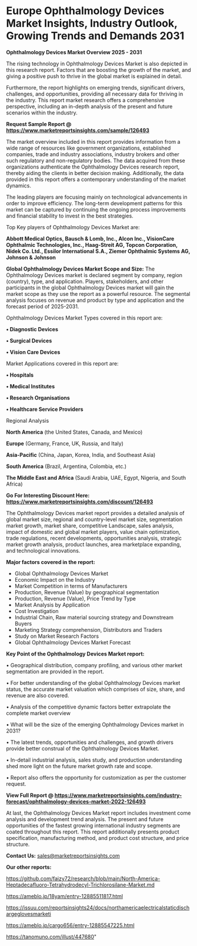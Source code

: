 # Europe Ophthalmology Devices Market Insights, Industry Outlook, Growing Trends and Demands 2031

<Strong> Ophthalmology Devices Market Overview 2025 - 2031</strong>

The rising technology in Ophthalmology Devices Market is also depicted in this research report. Factors that are boosting the growth of the market, and giving a positive push to thrive in the global market is explained in detail.

Furthermore, the report highlights on emerging trends, significant drivers, challenges, and opportunities, providing all necessary data for thriving in the industry. This report market research offers a comprehensive perspective, including an in-depth analysis of the present and future scenarios within the industry.

<strong>Request Sample Report @ <a href=https://www.marketreportsinsights.com/sample/126493>https://www.marketreportsinsights.com/sample/126493</a></strong>

The market overview included in this report provides information from a wide range of resources like government organizations, established companies, trade and industry associations, industry brokers and other such regulatory and non-regulatory bodies. The data acquired from these organizations authenticate the Ophthalmology Devices research report, thereby aiding the clients in better decision making. Additionally, the data provided in this report offers a contemporary understanding of the market dynamics.

The leading players are focusing mainly on technological advancements in order to improve efficiency. The long-term development patterns for this market can be captured by continuing the ongoing process improvements and financial stability to invest in the best strategies.

Top Key players of Ophthalmology Devices Market are:

<strong>Abbott Medical Optics, Bausch & Lomb, Inc., Alcon Inc., VisionCare Ophthalmic Technologies, Inc., Haag-Streit AG, Topcon Corporation, Nidek Co. Ltd., Essilor International S.A., Ziemer Ophthalmic Systems AG, Johnson & Johnson</strong>

<strong><b>Global Ophthalmology Devices Market Scope and Size:</b></strong>
The Ophthalmology Devices market is declared segment by company, region (country), type, and application. Players, stakeholders, and other participants in the global Ophthalmology Devices market will gain the market scope as they use the report as a powerful resource. The segmental analysis focuses on revenue and product by type and application and the forecast period of 2025-2031.

Ophthalmology Devices Market Types covered in this report are:

<strong>• Diagnostic Devices

• Surgical Devices

• Vision Care Devices</strong>

Market Applications covered in this report are:

<strong>• Hospitals

• Medical Institutes

• Research Organisations

• Healthcare Service Providers</strong> 

Regional Analysis

<strong>North America</strong> (the United States, Canada, and Mexico)

<strong>Europe</strong> (Germany, France, UK, Russia, and Italy)

<strong>Asia-Pacific</strong> (China, Japan, Korea, India, and Southeast Asia)

<strong>South America</strong> (Brazil, Argentina, Colombia, etc.)

<strong>The Middle East and Africa</strong> (Saudi Arabia, UAE, Egypt, Nigeria, and South Africa)

<strong>Go For Interesting Discount Here: <a href=https://www.marketreportsinsights.com/discount/126493>https://www.marketreportsinsights.com/discount/126493</a></strong>

The Ophthalmology Devices market report provides a detailed analysis of global market size, regional and country-level market size, segmentation market growth, market share, competitive Landscape, sales analysis, impact of domestic and global market players, value chain optimization, trade regulations, recent developments, opportunities analysis, strategic market growth analysis, product launches, area marketplace expanding, and technological innovations.

<strong><b>Major factors covered in the report:</b></strong>
<ul>
  <li>Global Ophthalmology Devices Market </li>
  <li>Economic Impact on the Industry</li>
  <li>Market Competition in terms of Manufacturers</li>
  <li>Production, Revenue (Value) by geographical segmentation</li>
  <li>Production, Revenue (Value), Price Trend by Type</li>
  <li>Market Analysis by Application</li>
  <li>Cost Investigation</li>
  <li>Industrial Chain, Raw material sourcing strategy and Downstream Buyers</li>
  <li>Marketing Strategy comprehension, Distributors and Traders</li>
  <li>Study on Market Research Factors</li>
  <li>Global Ophthalmology Devices Market Forecast</li>
</ul>

<strong><b>Key Point of the Ophthalmology Devices Market report:</b></strong>

• Geographical distribution, company profiling, and various other market segmentation are provided in the report.

• For better understanding of the global Ophthalmology Devices market status, the accurate market valuation which comprises of size, share, and revenue are also covered.

• Analysis of the competitive dynamic factors better extrapolate the complete market overview

• What will be the size of the emerging Ophthalmology Devices market in 2031?

• The latest trends, opportunities and challenges, and growth drivers provide better construal of the Ophthalmology Devices Market.

• In-detail industrial analysis, sales study, and production understanding shed more light on the future market growth rate and scope.

• Report also offers the opportunity for customization as per the customer request.

<strong><b>View Full Report @ <a href=https://www.marketreportsinsights.com/industry-forecast/ophthalmology-devices-market-2022-126493>https://www.marketreportsinsights.com/industry-forecast/ophthalmology-devices-market-2022-126493</a></b></strong>


At last, the Ophthalmology Devices Market report includes investment come analysis and development trend analysis. The present and future opportunities of the fastest growing international industry segments are coated throughout this report. This report additionally presents product specification, manufacturing method, and product cost structure, and price structure.

<strong>Contact Us:</strong>
sales@marketreportsinsights.com

<strong>Our other reports:</strong>

<a href=https://github.com/faizy72/research/blob/main/North-America-Heptadecafluoro-Tetrahydrodecyl-Trichlorosilane-Market.md>https://github.com/faizy72/research/blob/main/North-America-Heptadecafluoro-Tetrahydrodecyl-Trichlorosilane-Market.md</a>

<a href=https://ameblo.jp/18yam/entry-12885511817.html>https://ameblo.jp/18yam/entry-12885511817.html</a>

<a href=https://issuu.com/reportsinsights24/docs/northamericaelectricalstaticdischargeglovesmarketi>https://issuu.com/reportsinsights24/docs/northamericaelectricalstaticdischargeglovesmarketi</a>

<a href=https://ameblo.jp/cargo656/entry-12885547225.html>https://ameblo.jp/cargo656/entry-12885547225.html</a>

<a href=https://tanomuno.com/illust/447680>https://tanomuno.com/illust/447680</a>"
